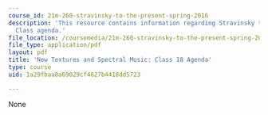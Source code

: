 ```yaml
---
course_id: 21m-260-stravinsky-to-the-present-spring-2016
description: 'This resource contains information regarding Stravinsky to the present:
  Class agenda.'
file_location: /coursemedia/21m-260-stravinsky-to-the-present-spring-2016/1a29fbaa8a69029cf4627b4418dd5723_MIT21M_260S16_class18.pdf
file_type: application/pdf
layout: pdf
title: 'New Textures and Spectral Music: Class 18 Agenda'
type: course
uid: 1a29fbaa8a69029cf4627b4418dd5723

---
```

None
